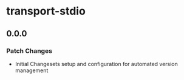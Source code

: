 # transport-stdio

## 0.0.0

### Patch Changes

- Initial Changesets setup and configuration for automated version management
